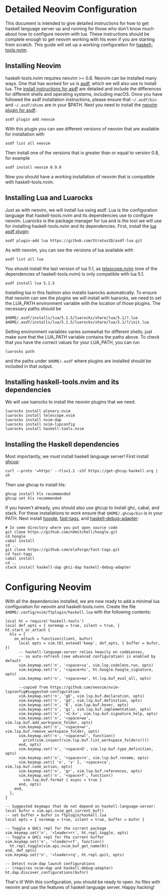 # Detailed Neovim Configuration

This document is intended to give detailed instructions for how to get haskell language server up and running for those who don't know much about how to configure neovim with lua. These instructions should be complete enough to get neovim working with hls even if you are starting from scratch. This guide will set up a working configuration for [haskell-tools.nvim](https://github.com/MrcJkb/haskell-tools.nvim).

## Installing Neovim

haskell-tools.nvim requires neovim >= 0.8. Neovim can be installed many ways. One that has worked for us is [asdf](https://asdf-vm.com/), which we will also use to install lua. The [install instructions for asdf](https://asdf-vm.com/guide/getting-started.html) are detailed and include the differences for different shells and operating systems, including macOS. Once you have followed the asdf installation instructions, please ensure that `~/.asdf/bin` and `~/.asdf/shims` are in your $PATH.
Next you need to install the [neovim plugin for asdf](https://github.com/richin13/asdf-neovimhttps://github.com/richin13/asdf-neovim):
```
asdf plugin add neovim
```
With this plugin you can see different versions of neovim that are available for installation with
```
asdf list all neovim
```
Then install one of the versions that is greater than or equal to version 0.8, for example
```
asdf install neovim 0.9.0
```
Now you should have a working installation of neovim that is compatible with haskell-tools.nvim.

## Installing Lua and Luarocks

Just as with neovim, we will install lua using asdf. Lua is the configuration language that haskell-tools.nvim and its dependencies use to configure neovim. Luarocks is the package manager for lua and is the tool we will use for installing haskell-tools.nvim and its dependencies.
First, install the [lua asdf plugin](https://github.com/Stratus3D/asdf-lua):
```
asdf plugin-add lua https://github.com/Stratus3D/asdf-lua.git
```
As with neovim, you can see the versions of lua available with
```
asdf list all lua
```
You should install the last version of lua 5.1, as [telescope.nvim](https://github.com/nvim-telescope/telescope.nvim) (one of the dependencies of haskell-tools.nvim) is only compatible with lua 5.1.
```
asdf install lua 5.1.5
```
Installing lua in this fashion also installs luarocks automatically.
To ensure that neovim can see the plugins we will install with luarocks, we need to set the LUA_PATH environment variable with the location of those plugins. The necessary paths should be
```
$HOME/.asdf/installs/lua/5.1.5/luarocks/share/lua/5.1/?.lua
$HOME/.asdf/installs/lua/5.1.5/luarocks/share/lua/5.1/?/init.lua
```
Setting environment variables varies somewhat for different shells; just make sure that the LUA_PATH variable contains the paths above.
To check that you have the correct values for your LUA_PATH, you can run
```
luarocks path
```
and the paths under `$HOME/.asdf` where plugins are installed should be included in that output.

## Installing haskell-tools.nvim and its dependencies
We will use luarocks to install the neovim plugins that we need.
```
luarocks install plenary.nvim
luarocks install telescope.nvim
luarocks install nvim-dap
luarocks install nvim-lspconfig
luarocks install haskell-tools.nvim
```

## Installing the Haskell dependencies
Most importantly, we must install haskell language server! First install [ghcup](https://www.haskell.org/ghcup/):
```
curl --proto '=https' --tlsv1.2 -sSf https://get-ghcup.haskell.org | sh
```
Then use ghcup to install hls:
```
ghcup install hls recommended
ghcup set hls recommended
```
If you haven't already, you should also use ghcup to install ghc, cabal, and stack. For these installations to work ensure that `$HOME/.ghcup/bin` is in your PATH.
Next install [hoogle](https://github.com/ndmitchell/hoogle/blob/master/docs/Install.md), [fast-tags](https://github.com/elaforge/fast-tags), and [haskell-debug-adapter](https://github.com/phoityne/haskell-debug-adapter/):
```
# In some directory where you put open source code
git clone https://github.com/ndmitchell/hoogle.git
cd hoogle
cabal install
cd ..
git clone https://github.com/elaforge/fast-tags.git
cd fast-tags
cabal install
cd ..
stack install haskell-dap ghci-dap haskell-debug-adapter
```

# Configuring Neovim
With all the dependencies installed, we are now ready to add a minimal lua configuration for neovim and haskell-tools.nvim. Create the file `$HOME/.config/nvim/ftplugin/haskell.lua` with the following contents:
```
local ht = require('haskell-tools')
local def_opts = { noremap = true, silent = true, }
ht.start_or_attach {
  hls = {
    on_attach = function(client, bufnr)
      local opts = vim.tbl_extend('keep', def_opts, { buffer = bufnr, })
      -- haskell-language-server relies heavily on codeLenses,
      -- so auto-refresh (see advanced configuration) is enabled by default
      vim.keymap.set('n', '<space>ca', vim.lsp.codelens.run, opts)
      vim.keymap.set('n', '<space>hs', ht.hoogle.hoogle_signature, opts)
      vim.keymap.set('n', '<space>ea', ht.lsp.buf_eval_all, opts)

      --copied from https://github.com/neovim/nvim-lspconfig#suggested-configuration
      vim.keymap.set('n', 'gD', vim.lsp.buf.declaration, opts)
      vim.keymap.set('n', 'gd', vim.lsp.buf.definition, opts)
      vim.keymap.set('n', 'K', vim.lsp.buf.hover, opts)
      vim.keymap.set('n', 'gi', vim.lsp.buf.implementation, opts)
      vim.keymap.set('n', '<C-k>', vim.lsp.buf.signature_help, opts)
      vim.keymap.set('n', '<space>wa', vim.lsp.buf.add_workspace_folder, opts)
      vim.keymap.set('n', '<space>wr', vim.lsp.buf.remove_workspace_folder, opts)
      vim.keymap.set('n', '<space>wl', function()
        print(vim.inspect(vim.lsp.buf.list_workspace_folders()))
      end, opts)
      vim.keymap.set('n', '<space>D', vim.lsp.buf.type_definition, opts)
      vim.keymap.set('n', '<space>rn', vim.lsp.buf.rename, opts)
      vim.keymap.set({ 'n', 'v' }, '<space>ca', vim.lsp.buf.code_action, opts)
      vim.keymap.set('n', 'gr', vim.lsp.buf.references, opts)
      vim.keymap.set('n', '<space>f', function()
        vim.lsp.buf.format { async = true }
      end, opts)
    end,
  },
}

-- Suggested keymaps that do not depend on haskell-language-server:
local bufnr = vim.api.nvim_get_current_buf()
-- set buffer = bufnr in ftplugin/haskell.lua
local opts = { noremap = true, silent = true, buffer = bufnr }

-- Toggle a GHCi repl for the current package
vim.keymap.set('n', '<leader>rr', ht.repl.toggle, opts)
-- Toggle a GHCi repl for the current buffer
vim.keymap.set('n', '<leader>rf', function()
  ht.repl.toggle(vim.api.nvim_buf_get_name(0))
end, def_opts)
vim.keymap.set('n', '<leader>rq', ht.repl.quit, opts)

-- Detect nvim-dap launch configurations
-- (requires nvim-dap and haskell-debug-adapter)
ht.dap.discover_configurations(bufnr)
```
That's it! With this configuration, you should be ready to open .hs files with neovim and use the features of haskell language server. Happy hacking!
